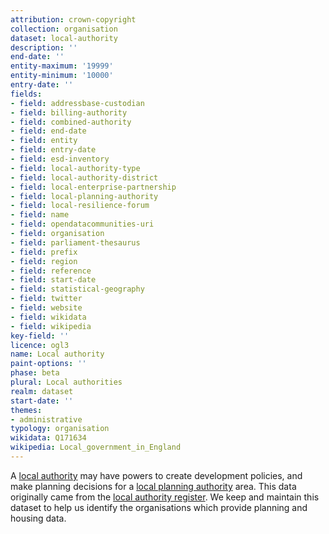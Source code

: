 ```yaml
---
attribution: crown-copyright
collection: organisation
dataset: local-authority
description: ''
end-date: ''
entity-maximum: '19999'
entity-minimum: '10000'
entry-date: ''
fields:
- field: addressbase-custodian
- field: billing-authority
- field: combined-authority
- field: end-date
- field: entity
- field: entry-date
- field: esd-inventory
- field: local-authority-type
- field: local-authority-district
- field: local-enterprise-partnership
- field: local-planning-authority
- field: local-resilience-forum
- field: name
- field: opendatacommunities-uri
- field: organisation
- field: parliament-thesaurus
- field: prefix
- field: region
- field: reference
- field: start-date
- field: statistical-geography
- field: twitter
- field: website
- field: wikidata
- field: wikipedia
key-field: ''
licence: ogl3
name: Local authority
paint-options: ''
phase: beta
plural: Local authorities
realm: dataset
start-date: ''
themes:
- administrative
typology: organisation
wikidata: Q171634
wikipedia: Local_government_in_England
---
```


A [local authority](https://www.gov.uk/guidance/local-government-structure-and-elections) may have powers to create development policies,
and make planning decisions for a [local planning authority](/dataset/local-planning-authority) area.
This data originally came from the [local authority register](https://www.data.gov.uk/dataset/05d3b10a-6670-4643-9c53-7efc98775c8d/local-authority-eng-register).
We keep and maintain this dataset to help us identify the organisations which provide planning and housing data.
